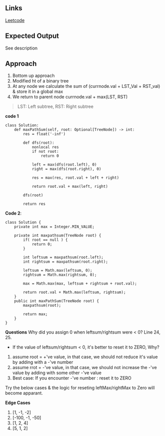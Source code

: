 ## Links
[Leetcode](https://leetcode.com/problems/binary-tree-maximum-path-sum/description/)

## Expected Output
See description 

## Approach
1. Bottom up approach
2. Modified ht of a binary tree
3. At any node we calculate the sum of (currnode.val + LST_Val + RST_val) & store it in a global max
4. We return to parent node currnode.val + max(LST, RST)

>LST: Left subtree, RST: Right subtree

**code 1**
```
class Solution:
    def maxPathSum(self, root: Optional[TreeNode]) -> int:
        res = float('-inf')

        def dfs(root):
            nonlocal res
            if not root:
                return 0

            left = max(dfs(root.left), 0)
            right = max(dfs(root.right), 0)

            res = max(res, root.val + left + right)

            return root.val + max(left, right)
        
        dfs(root)

        return res
```

**Code 2**:
```
class Solution {
    private int max = Integer.MIN_VALUE;

    private int maxpathsum(TreeNode root) {
        if( root == null ) {
            return 0;
        }

        int leftsum = maxpathsum(root.left);
        int rightsum = maxpathsum(root.right);

        leftsum = Math.max(leftsum, 0);
        rightsum = Math.max(rightsum, 0);

        max = Math.max(max, leftsum + rightsum + root.val);

        return root.val + Math.max(leftsum, rightsum);
    }
    public int maxPathSum(TreeNode root) {
        maxpathsum(root);

        return max;
    }
}
```

**Questions**
Why did you assign 0 when leftsum/rightsum were < 0? Line 24, 25.
- If the value of leftsum/rightsum < 0, it's better to reset it to ZERO, Why?
1. assume root = +'ve value, in that case, we should not reduce it's value by adding with a -'ve number
2. assume rrot = -'ve value, in that case, we should not increase the -'ve value by adding with some other -'ve value
3. Best case: If you encounter -'ve number : reset it to ZERO

Try the below cases & the logic for reseting leftMax/rightMax to Zero will become apparant.

**Edge Cases**
1. [1, -1, -2]
2. [-100, -1, -50]
3. [1, 2, 4]
4. [5, 1, 2]